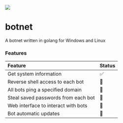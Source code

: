 ![](https://github.com/Inffinite/botnet/blob/main/banner.jpg?raw=true)

# botnet
A botnet written in golang for Windows and Linux

### Features

| Feature | Status |
| :--- | :--- |
| Get system information | :white_check_mark: |
| Reverse shell access to each bot | :construction: |
| All bots ping a specified domain | :construction: |
| Steal saved passwords from each bot | :construction: |
| Web interface to interact with bots | :construction: |
| Bot automatic updates | :construction: |
